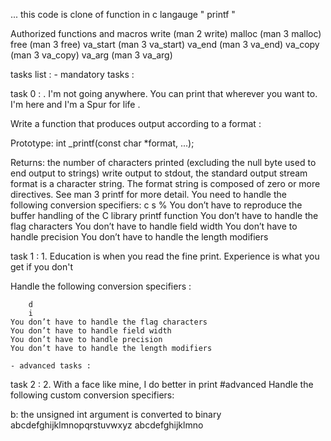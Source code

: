...
this code is clone of function in c langauge " printf " 

Authorized functions and macros
write (man 2 write)
malloc (man 3 malloc)
free (man 3 free)
va_start (man 3 va_start)
va_end (man 3 va_end)
va_copy (man 3 va_copy)
va_arg (man 3 va_arg)

tasks list :
	- mandatory tasks : 

task 0 : . I'm not going anywhere. You can print that wherever you want to. I'm here and I'm a Spur for life .

Write a function that produces output according to a format :

Prototype: int _printf(const char *format, ...);

Returns: the number of characters printed (excluding the null byte used to end output to strings)
write output to stdout, the standard output stream 
format is a character string. The format string is composed of zero or more directives. See man 3 printf for 	more detail. You need to handle the following conversion specifiers:
		c
		s
		%
	You don’t have to reproduce the buffer handling of the C library printf function
	You don’t have to handle the flag characters
	You don’t have to handle field width
	You don’t have to handle precision
	You don’t have to handle the length modifiers


task 1 : 1. Education is when you read the fine print. Experience is what you get if you don't

Handle the following conversion specifiers :

		d
		i
	You don’t have to handle the flag characters
	You don’t have to handle field width
	You don’t have to handle precision
	You don’t have to handle the length modifiers

	- advanced tasks : 


task 2 : 2. With a face like mine, I do better in print
#advanced
Handle the following custom conversion specifiers:

b: the unsigned int argument is converted to binary
abcdefghijklmnopqrstuvwxyz
abcdefghijklmno